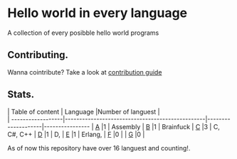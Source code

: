 # Hello world in every language

A collection of every posibble hello world programs

## Contributing.

Wanna cointribute? 
Take a look at [contribution guide](https://github.com/centopw/helloworld/blob/master/CONTRIBUTING.md)

## Stats.

| Table of content  | Language                                        |Number of languest  |  
| ------------------|-------------------------------------------------|--------------------|----------------
| [A](https://github.com/centopw/helloworld/tree/master/Code/A)       |1                   | Assembly
| [B](https://github.com/centopw/helloworld/tree/master/Code/B)       |1                   | Brainfuck
| [C](https://github.com/centopw/helloworld/tree/master/Code/C)       |3                   | C, C#, C++
| [D](https://github.com/centopw/helloworld/tree/master/Code/D)       |1                   | D,
| [E](https://github.com/centopw/helloworld/tree/master/Code/E)       |1                   | Erlang,
| [F](https://github.com/centopw/helloworld/tree/master/Code/F)       |0                   | 
| [G](https://github.com/centopw/helloworld/tree/master/Code/G)       |0                   |  

As of now this repository have over 16 languest and counting!.
